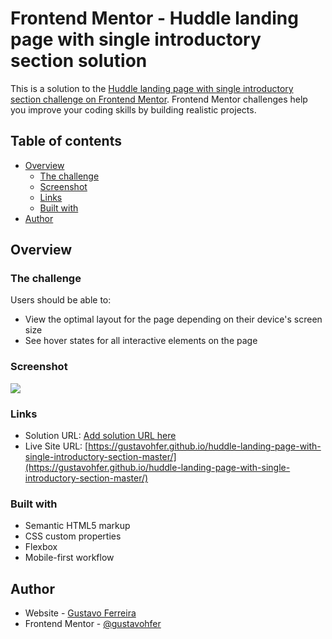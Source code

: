 # Frontend Mentor - Huddle landing page with single introductory section solution

This is a solution to the [Huddle landing page with single introductory section challenge on Frontend Mentor](https://www.frontendmentor.io/challenges/huddle-landing-page-with-a-single-introductory-section-B_2Wvxgi0). Frontend Mentor challenges help you improve your coding skills by building realistic projects. 

## Table of contents

- [Overview](#overview)
  - [The challenge](#the-challenge)
  - [Screenshot](#screenshot)
  - [Links](#links)
  - [Built with](#built-with)
- [Author](#author)

## Overview

### The challenge

Users should be able to:

- View the optimal layout for the page depending on their device's screen size
- See hover states for all interactive elements on the page

### Screenshot

![](./screenshot.jpg)

### Links

- Solution URL: [Add solution URL here](https://your-solution-url.com)
- Live Site URL: [https://gustavohfer.github.io/huddle-landing-page-with-single-introductory-section-master/](https://gustavohfer.github.io/huddle-landing-page-with-single-introductory-section-master/)

### Built with

- Semantic HTML5 markup
- CSS custom properties
- Flexbox
- Mobile-first workflow

## Author

- Website - [Gustavo Ferreira](https://github.com/gustavohfer)
- Frontend Mentor - [@gustavohfer](https://www.frontendmentor.io/profile/gustavohfer)